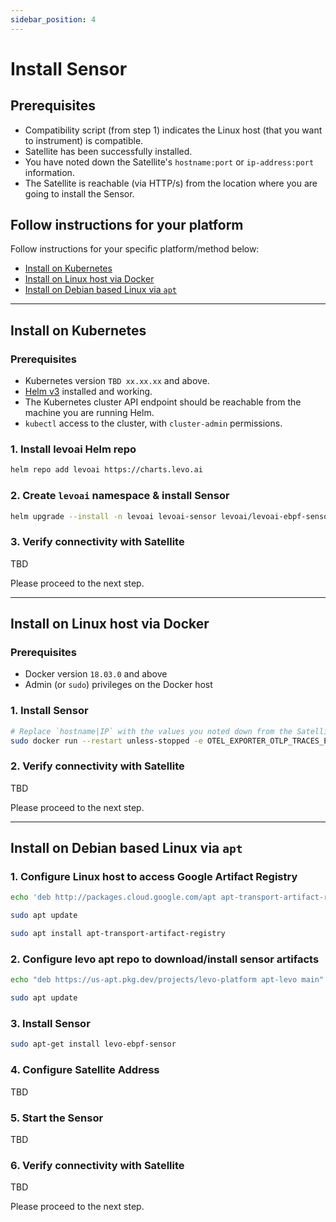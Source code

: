 ```yaml
---
sidebar_position: 4
---
```


# Install Sensor

## Prerequisites
- Compatibility script (from step 1) indicates the Linux host (that you want to instrument) is compatible.
- Satellite has been successfully installed.
- You have noted down the Satellite's `hostname:port` or `ip-address:port` information.
- The Satellite is reachable (via HTTP/s) from the location where you are going to install the Sensor.

## Follow instructions for your platform
Follow instructions for your specific platform/method below:
- [Install on Kubernetes](./install-sensor.md#install-on-kubernetes)
- [Install on Linux host via Docker](./install-sensor.md#install-on-linux-host-via-docker)
- [Install on Debian based Linux via `apt`](./install-sensor.md#install-on-debian-based-linux-via-apt)


-----------------------------------------------------------------------

## Install on Kubernetes

### Prerequisites
- Kubernetes version `TBD xx.xx.xx` and above.
- [Helm v3](https://helm.sh/docs/intro/install/) installed and working.
- The Kubernetes cluster API endpoint should be reachable from the machine you are running Helm.
- `kubectl` access to the cluster, with `cluster-admin` permissions.

### 1. Install levoai Helm repo
```bash
helm repo add levoai https://charts.levo.ai
```

### 2. Create `levoai` namespace & install Sensor
```bash
helm upgrade --install -n levoai levoai-sensor levoai/levoai-ebpf-sensor --create-namespace
```

### 3. Verify connectivity with Satellite
TBD

Please proceed to the next step.

-----------------------------------------------------------------------

## Install on Linux host via Docker

### Prerequisites
- Docker version `18.03.0` and above
- Admin (or `sudo`) privileges on the Docker host

### 1. Install Sensor

```bash
# Replace `hostname|IP` with the values you noted down from the Satellite install`
sudo docker run --restart unless-stopped -e OTEL_EXPORTER_OTLP_TRACES_ENDPOINT=<hostname|IP:port> -v /sys/kernel/debug:/sys/kernel/debug -v /proc:/host/proc  --privileged levoai/ebpf_sensor:0.6.6 -c python -d
```

### 2. Verify connectivity with Satellite
TBD

Please proceed to the next step.

-----------------------------------------------------------------------

## Install on Debian based Linux via `apt`

### 1. Configure Linux host to access Google Artifact Registry

```bash
echo 'deb http://packages.cloud.google.com/apt apt-transport-artifact-registry-stable main' | sudo tee -a /etc/apt/sources.list.d/artifact-registry.list

sudo apt update

sudo apt install apt-transport-artifact-registry
```

### 2. Configure levo apt repo to download/install sensor artifacts

```bash
echo "deb https://us-apt.pkg.dev/projects/levo-platform apt-levo main" | sudo tee -a /etc/apt/sources.list.d/artifact-registry.list

sudo apt update
```

### 3. Install Sensor

```bash
sudo apt-get install levo-ebpf-sensor
```

### 4. Configure Satellite Address
TBD

### 5. Start the Sensor
TBD

### 6. Verify connectivity with Satellite
TBD

Please proceed to the next step.
